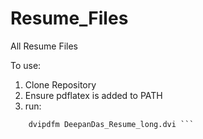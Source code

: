# Resume_Files
All Resume Files


To use:

1. Clone Repository
2. Ensure pdflatex is added to PATH
3. run:
``` latex DeepanDas_Resume_long.tex 
    dvipdfm DeepanDas_Resume_long.dvi ```

